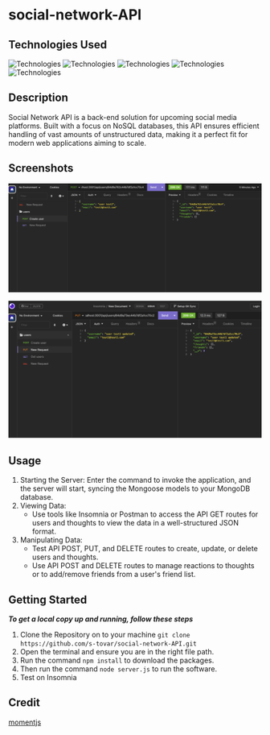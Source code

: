 # social-network-API

## Technologies Used 

![Technologies](https://img.shields.io/badge/node.js-6DA55F?style=for-the-badge&logo=node.js&logoColor=white)
![Technologies](https://img.shields.io/badge/NPM-%23CB3837.svg?style=for-the-badge&logo=npm&logoColor=white)
![Technologies](https://img.shields.io/badge/express.js-%23404d59.svg?style=for-the-badge&logo=express&logoColor=%2361DAFB)
![Technologies](https://img.shields.io/badge/javascript-%23323330.svg?style=for-the-badge&logo=javascript&logoColor=%23F7DF1E)
![Technologies](https://img.shields.io/badge/MongoDB-%234ea94b.svg?style=for-the-badge&logo=mongodb&logoColor=white)


## Description 

Social Network API is a back-end solution for upcoming social media platforms. Built with a focus on NoSQL databases, this API ensures efficient handling of vast amounts of unstructured data, making it a perfect fit for modern web applications aiming to scale.

## Screenshots 

![plot](./assets/Screenshot%202023-08-13%20at%209.08.11%20PM.png)

![plot](./assets/Screenshot%202023-08-13%20at%209.14.34%20PM.png)

## Usage 

1. Starting the Server: Enter the command to invoke the application, and the server will start, syncing the Mongoose models to your MongoDB database.
2. Viewing Data:
    * Use tools like Insomnia or Postman to access the API GET routes for users and thoughts to view the data in a well-structured JSON format.
3. Manipulating Data:
    * Test API POST, PUT, and DELETE routes to create, update, or delete users and thoughts.
    * Use API POST and DELETE routes to manage reactions to thoughts or to add/remove friends from a user's friend list.


## Getting Started
***To get a local copy up and running, follow these steps***

1. Clone the Repository on to your machine ```git clone https://github.com/s-tovar/social-network-API.git```
2. Open the terminal and ensure you are in the right file path.
3. Run the command ```npm install``` to download the packages.
4. Then run the command ```node server.js``` to run the software.
5. Test on Insomnia 


## Credit

[momentjs](https://momentjs.com/docs/#/use-it/)
